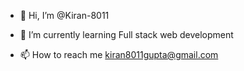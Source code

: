 - 👋 Hi, I’m @Kiran-8011

- 🌱 I’m currently learning Full stack web development

- 📫 How to reach me kiran8011gupta@gmail.com

<!---
Kiran-8011/Kiran-8011 is a ✨ special ✨ repository because its `README.md` (this file) appears on your GitHub profile.
You can click the Preview link to take a look at your changes.
--->
